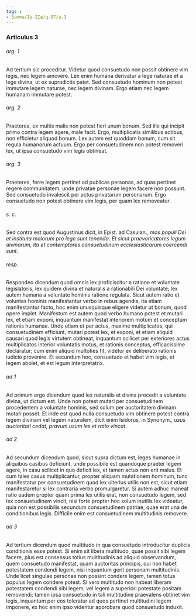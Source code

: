 ```yaml
---
tags : 
- Summa/Ia-IIæ/q.97/a.3
---
```


### Articulus 3

###### arg. 1
Ad tertium sic proceditur. Videtur quod consuetudo non possit obtinere vim legis, nec legem amovere. Lex enim humana derivatur a lege naturae et a lege divina, ut ex supradictis patet. Sed consuetudo hominum non potest immutare legem naturae, nec legem divinam. Ergo etiam nec legem humanam immutare potest.

###### arg. 2
Praeterea, ex multis malis non potest fieri unum bonum. Sed ille qui incipit primo contra legem agere, male facit. Ergo, multiplicatis similibus actibus, non efficietur aliquod bonum. Lex autem est quoddam bonum, cum sit regula humanorum actuum. Ergo per consuetudinem non potest removeri lex, ut ipsa consuetudo vim legis obtineat.

###### arg. 3
Praeterea, ferre legem pertinet ad publicas personas, ad quas pertinet regere communitatem, unde privatae personae legem facere non possunt. Sed consuetudo invalescit per actus privatarum personarum. Ergo consuetudo non potest obtinere vim legis, per quam lex removeatur.

###### s. c.
Sed contra est quod Augustinus dicit, in Epist. ad Casulan., *mos populi Dei et instituta maiorum pro lege sunt tenenda. Et sicut praevaricatores legum divinarum, ita et contemptores consuetudinum ecclesiasticarum coercendi sunt*.

###### resp.
Respondeo dicendum quod omnis lex proficiscitur a ratione et voluntate legislatoris, lex quidem divina et naturalis a rationabili Dei voluntate; lex autem humana a voluntate hominis ratione regulata. Sicut autem ratio et voluntas hominis manifestantur verbo in rebus agendis, ita etiam manifestantur facto, hoc enim unusquisque eligere videtur ut bonum, quod opere implet. Manifestum est autem quod verbo humano potest et mutari lex, et etiam exponi, inquantum manifestat interiorem motum et conceptum rationis humanae. Unde etiam et per actus, maxime multiplicatos, qui consuetudinem efficiunt, mutari potest lex, et exponi, et etiam aliquid causari quod legis virtutem obtineat, inquantum scilicet per exteriores actus multiplicatos interior voluntatis motus, et rationis conceptus, efficacissime declaratur; cum enim aliquid multoties fit, videtur ex deliberato rationis iudicio provenire. Et secundum hoc, consuetudo et habet vim legis, et legem abolet, et est legum interpretatrix.

###### ad 1
Ad primum ergo dicendum quod lex naturalis et divina procedit a voluntate divina, ut dictum est. Unde non potest mutari per consuetudinem procedentem a voluntate hominis, sed solum per auctoritatem divinam mutari posset. Et inde est quod nulla consuetudo vim obtinere potest contra legem divinam vel legem naturalem, dicit enim Isidorus, in Synonym., *usus auctoritati cedat, pravum usum lex et ratio vincat*.

###### ad 2
Ad secundum dicendum quod, sicut supra dictum est, leges humanae in aliquibus casibus deficiunt, unde possibile est quandoque praeter legem agere, in casu scilicet in quo deficit lex, et tamen actus non erit malus. Et cum tales casus multiplicantur, propter aliquam mutationem hominum, tunc manifestatur per consuetudinem quod lex ulterius utilis non est, sicut etiam manifestaretur si lex contraria verbo promulgaretur. Si autem adhuc maneat ratio eadem propter quam prima lex utilis erat, non consuetudo legem, sed lex consuetudinem vincit, nisi forte propter hoc solum inutilis lex videatur, quia non est possibilis secundum consuetudinem patriae, quae erat una de conditionibus legis. Difficile enim est consuetudinem multitudinis removere.

###### ad 3
Ad tertium dicendum quod multitudo in qua consuetudo introducitur duplicis conditionis esse potest. Si enim sit libera multitudo, quae possit sibi legem facere, plus est consensus totius multitudinis ad aliquid observandum, quem consuetudo manifestat, quam auctoritas principis, qui non habet potestatem condendi legem, nisi inquantum gerit personam multitudinis. Unde licet singulae personae non possint condere legem, tamen totus populus legem condere potest. Si vero multitudo non habeat liberam potestatem condendi sibi legem, vel legem a superiori potestate positam removendi; tamen ipsa consuetudo in tali multitudine praevalens obtinet vim legis, inquantum per eos toleratur ad quos pertinet multitudini legem imponere, ex hoc enim ipso videntur approbare quod consuetudo induxit.

